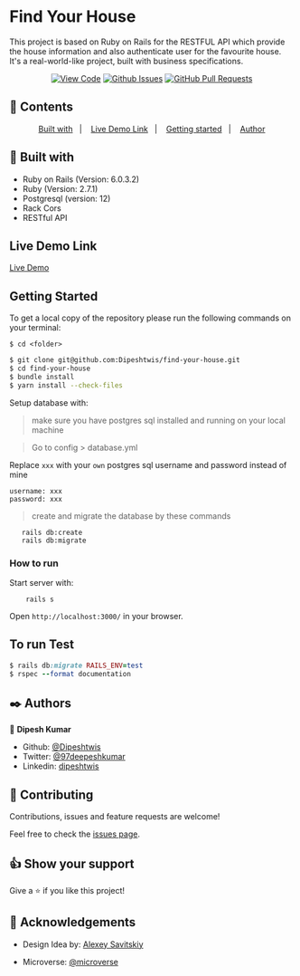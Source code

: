 # Find Your House

This project is based on Ruby on Rails for the RESTFUL API which provide the house information and also authenticate user for the favourite house. It's a real-world-like project, built with business specifications.
      

<div align="center">

[![View Code](https://img.shields.io/badge/View%20-Code-green)](https://github.com/Dipeshtwis/find-your-house)
[![Github Issues](https://img.shields.io/badge/GitHub-Issues-orange)](https://github.com/Dipeshtwis/find-your-house/issues)
[![GitHub Pull Requests](https://img.shields.io/badge/GitHub-Pull%20Requests-blue)](https://github.com/Dipeshtwis/find-your-house/pulls)

</div>

## 📝 Contents

<p align="center">
<a href="#with">Built with</a>&nbsp;&nbsp;&nbsp;|&nbsp;&nbsp;&nbsp;
<a href="#ll">Live Demo Link</a>&nbsp;&nbsp;&nbsp;|&nbsp;&nbsp;&nbsp;
<a href="#gs">Getting started</a>&nbsp;&nbsp;&nbsp;|&nbsp;&nbsp;&nbsp;
<a href="#author">Author</a>
</p>

## 🔧 Built with<a name = "with"></a>

- Ruby on Rails (Version: 6.0.3.2)
- Ruby (Version: 2.7.1)
- Postgresql (version: 12)
- Rack Cors
- RESTful API

## Live Demo Link <a name = "ll"></a>

[Live Demo]()


## Getting Started <a name = "gs"></a>

To get a local copy of the repository please run the following commands on your terminal:

```
$ cd <folder>
```

~~~bash
$ git clone git@github.com:Dipeshtwis/find-your-house.git
$ cd find-your-house
$ bundle install
$ yarn install --check-files
~~~

Setup database with:

> make sure you have postgres sql installed and running on your local machine

> Go to config > database.yml

Replace ```xxx``` with your ```own``` postgres sql username and password instead of mine
```
username: xxx
password: xxx
```

> create and migrate the database by these commands

```
   rails db:create
   rails db:migrate
```

### How to run

Start server with:

```
    rails s
```

Open `http://localhost:3000/` in your browser.


## To run Test

~~~ruby
$ rails db:migrate RAILS_ENV=test
$ rspec --format documentation

~~~


## ✒️  Authors <a name = "author"></a>


👤 **Dipesh Kumar**

- Github: [@Dipeshtwis](https://github.com/Dipeshtwis)
- Twitter: [@97deepeshkumar](https://twitter.com/97deepeshkumar)
- Linkedin: [dipeshtwis](https://www.linkedin.com/in/dipeshtwis/)


## 🤝 Contributing

Contributions, issues and feature requests are welcome!

Feel free to check the [issues page](https://github.com/Dipeshtwis/find-your-house/issues).


## 👍 Show your support

Give a ⭐️ if you like this project!

## :clap: Acknowledgements

- Design Idea by: [Alexey Savitskiy](https://www.behance.net/gallery/37706679/Circle-(Landing-page-Dashboard-Mobile-App))

- Microverse: [@microverse](https://www.microverse.org/)

